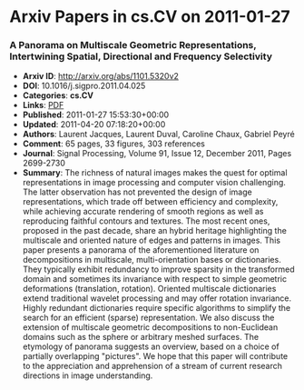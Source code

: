 # Arxiv Papers in cs.CV on 2011-01-27
### A Panorama on Multiscale Geometric Representations, Intertwining Spatial, Directional and Frequency Selectivity
- **Arxiv ID**: http://arxiv.org/abs/1101.5320v2
- **DOI**: 10.1016/j.sigpro.2011.04.025
- **Categories**: **cs.CV**
- **Links**: [PDF](http://arxiv.org/pdf/1101.5320v2)
- **Published**: 2011-01-27 15:53:30+00:00
- **Updated**: 2011-04-20 07:18:20+00:00
- **Authors**: Laurent Jacques, Laurent Duval, Caroline Chaux, Gabriel Peyré
- **Comment**: 65 pages, 33 figures, 303 references
- **Journal**: Signal Processing, Volume 91, Issue 12, December 2011, Pages
  2699-2730
- **Summary**: The richness of natural images makes the quest for optimal representations in image processing and computer vision challenging. The latter observation has not prevented the design of image representations, which trade off between efficiency and complexity, while achieving accurate rendering of smooth regions as well as reproducing faithful contours and textures. The most recent ones, proposed in the past decade, share an hybrid heritage highlighting the multiscale and oriented nature of edges and patterns in images. This paper presents a panorama of the aforementioned literature on decompositions in multiscale, multi-orientation bases or dictionaries. They typically exhibit redundancy to improve sparsity in the transformed domain and sometimes its invariance with respect to simple geometric deformations (translation, rotation). Oriented multiscale dictionaries extend traditional wavelet processing and may offer rotation invariance. Highly redundant dictionaries require specific algorithms to simplify the search for an efficient (sparse) representation. We also discuss the extension of multiscale geometric decompositions to non-Euclidean domains such as the sphere or arbitrary meshed surfaces. The etymology of panorama suggests an overview, based on a choice of partially overlapping "pictures". We hope that this paper will contribute to the appreciation and apprehension of a stream of current research directions in image understanding.



